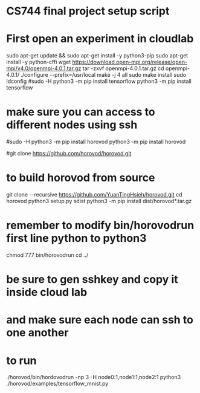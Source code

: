 # CS744 final project setup script

# First open an experiment in cloudlab

sudo apt-get update && sudo apt-get install -y python3-pip
sudo apt-get install -y python-cffi
wget https://download.open-mpi.org/release/open-mpi/v4.0/openmpi-4.0.1.tar.gz
tar -zxvf openmpi-4.0.1.tar.gz
cd openmpi-4.0.1/
./configure --prefix=/usr/local
make -j 4 all 
sudo make install
sudo ldconfig
#sudo -H python3 -m pip install tensorflow
python3 -m pip install tensorflow

# make sure you can access to different nodes using ssh

#sudo -H python3 -m pip install horovod
python3 -m pip install horovod

#git clone https://github.com/horovod/horovod.git

# to build horovod from source
git clone --recursive https://github.com/YuanTingHsieh/horovod.git
cd horovod
python3 setup.py sdist
python3 -m pip install dist/horovod*.tar.gz
# remember to modify bin/horovodrun first line python to python3
chmod 777 bin/horovodrun
cd ../

# be sure to gen sshkey and copy it inside cloud lab
# and make sure each node can ssh to one another

# to run
./horovod/bin/hordovodrun -np 3 -H node0:1,node1:1,node2:1 python3 ./horovod/examples/tensorflow_mnist.py
